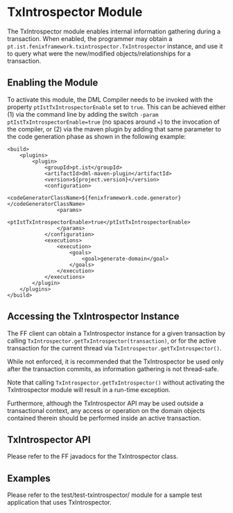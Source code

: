 # TxIntrospector Module

The TxIntrospector module enables internal information gathering during a transaction. When enabled, the programmer may obtain a `pt.ist.fenixframework.txintrospector.TxIntrospector` instance, and use it to query what were the new/modified objects/relationships for a transaction.

## Enabling the Module

To activate this module, the DML Compiler needs to be invoked with the property `ptIstTxIntrospectorEnable` set to `true`. This can be achieved either (1) via the command line by adding the switch `-param ptIstTxIntrospectorEnable=true` (no spaces around `=`) to the invocation of the compiler, or (2) via the maven plugin by adding that same parameter to the code generation phase as shown in the following example:

    <build>
        <plugins>
            <plugin>
                <groupId>pt.ist</groupId>
                <artifactId>dml-maven-plugin</artifactId>
                <version>${project.version}</version>
                <configuration>
                    <codeGeneratorClassName>${fenixframework.code.generator}</codeGeneratorClassName>
                    <params>
                        <ptIstTxIntrospectorEnable>true</ptIstTxIntrospectorEnable>
                    </params>
                </configuration>
                <executions>
                    <execution>
                        <goals>
                            <goal>generate-domain</goal>
                        </goals>
                    </execution>
                </executions>
            </plugin>
        </plugins>
    </build>

## Accessing the TxIntrospector Instance

The FF client can obtain a TxIntrospector instance for a given transaction by calling
`TxIntrospector.getTxIntrospector(transaction)`, or for the active transaction for the current thread via `TxIntrospector.getTxIntrospector()`.

While not enforced, it is recommended that the TxIntrospector be used only after the transaction commits, as information gathering is not thread-safe.

Note that calling `TxIntrospector.getTxIntrospector()` without activating the TxIntrospector module will result in a run-time exception.

Furthermore, although the TxIntrospector API may be used outside a transactional context, any access or operation on the domain objects contained therein should be performed inside an active transaction.

## TxIntrospector API

Please refer to the FF javadocs for the TxIntrospector class.

## Examples

Please refer to the test/test-txintrospector/ module for a sample test application that uses TxIntrospector.

